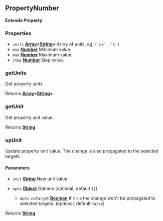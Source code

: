 <!-- Generated by documentation.js. Update this documentation by updating the source code. -->

## PropertyNumber

**Extends Property**

### Properties

*   `units` **[Array][1]<[String][2]>** Array of units, eg. `['px', '%']`
*   `min` **[Number][3]** Minimum value.
*   `max` **[Number][3]** Maximum value.
*   `step` **[Number][3]** Step value.

### getUnits

Get property units.

Returns **[Array][1]<[String][2]>** 

### getUnit

Get property unit value.

Returns **[String][2]** 

### upUnit

Update property unit value.
The change is also propagated to the selected targets.

#### Parameters

*   `unit` **[String][2]** New unit value
*   `opts` **[Object][4]** Options (optional, default `{}`)

    *   `opts.noTarget` **[Boolean][5]** If `true` the change won't be propagated to selected targets. (optional, default `false`)

Returns **[String][2]** 

[1]: https://developer.mozilla.org/docs/Web/JavaScript/Reference/Global_Objects/Array

[2]: https://developer.mozilla.org/docs/Web/JavaScript/Reference/Global_Objects/String

[3]: https://developer.mozilla.org/docs/Web/JavaScript/Reference/Global_Objects/Number

[4]: https://developer.mozilla.org/docs/Web/JavaScript/Reference/Global_Objects/Object

[5]: https://developer.mozilla.org/docs/Web/JavaScript/Reference/Global_Objects/Boolean
